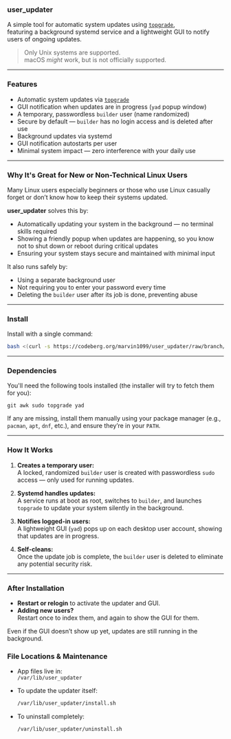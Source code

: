 ### **user_updater**

A simple tool for automatic system updates using [`topgrade`](https://github.com/topgrade-rs/topgrade),  
featuring a background systemd service and a lightweight GUI to notify users of ongoing updates.

> Only Unix systems are supported.  
> macOS *might* work, but is not officially supported.

---

###  Features

- Automatic system updates via [`topgrade`](https://github.com/topgrade-rs/topgrade)
- GUI notification when updates are in progress (`yad` popup window)
- A temporary, passwordless `builder` user (name randomized)
- Secure by default — `builder` has no login access and is deleted after use
- Background updates via systemd
- GUI notification autostarts per user
- Minimal system impact — zero interference with your daily use

---

### Why It's Great for New or Non-Technical Linux Users

Many Linux users especially beginners or those who use Linux casually  
forget or don’t know how to keep their systems updated.

**user_updater** solves this by:

- Automatically updating your system in the background — no terminal skills required
- Showing a friendly popup when updates are happening, so you know not to shut down or reboot during critical updates
- Ensuring your system stays secure and maintained with minimal input

It also runs safely by:
- Using a separate background user
- Not requiring you to enter your password every time
- Deleting the `builder` user after its job is done, preventing abuse

---

### Install

Install with a single command:

```bash
bash <(curl -s https://codeberg.org/marvin1099/user_updater/raw/branch/main/install.sh)
```

---

### Dependencies

You'll need the following tools installed (the installer will try to fetch them for you):

```
git awk sudo topgrade yad
```

If any are missing, install them manually using your package manager (e.g., `pacman`, `apt`, `dnf`, etc.), and ensure they’re in your `PATH`.

---

### How It Works

1. **Creates a temporary user:**  
   A locked, randomized `builder` user is created with passwordless `sudo` access — only used for running updates.

2. **Systemd handles updates:**  
   A service runs at boot as root, switches to `builder`, and launches `topgrade` to update your system silently in the background.

3. **Notifies logged-in users:**  
   A lightweight GUI (`yad`) pops up on each desktop user account, showing that updates are in progress.

4. **Self-cleans:**  
   Once the update job is complete, the `builder` user is deleted to eliminate any potential security risk.

---

### After Installation

- **Restart or relogin** to activate the updater and GUI.
- **Adding new users?**  
  Restart once to index them, and again to show the GUI for them.

Even if the GUI doesn’t show up yet, updates are still running in the background.


### File Locations & Maintenance

- App files live in:  
  `/var/lib/user_updater`

- To update the updater itself:  
  ```bash
  /var/lib/user_updater/install.sh
  ```

- To uninstall completely:  
  ```bash
  /var/lib/user_updater/uninstall.sh
  ```
